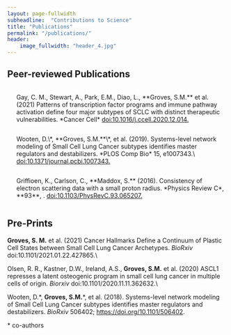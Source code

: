 ```yaml
---
layout: page-fullwidth
subheadline:  "Contributions to Science"
title: "Publications"
permalink: "/publications/"
header:
    image_fullwidth: "header_4.jpg"
---
```


## Peer-reviewed Publications

<!--more-->

<div class="row t30">
    <div class="medium-4 columns">
        <img src="{{ site.urlimg }}cancercell.jpg" alt="">
        <p>Gay, C. M., Stewart, A., Park, E.M., Diao, L., **Groves, S.M.** et al.
(2021) Patterns of transcription factor programs and immune pathway
activation define four major subtypes of SCLC with distinct therapeutic
vulnerabilities. *Cancer Cell* <a href="https://www.sciencedirect.com/science/article/abs/pii/S1535610820306620?via%3Dihub">doi:10.1016/j.ccell.2020.12.014.</a></p>
    </div><!-- /.medium-4.columns -->
    <div class="medium-4 columns">
        <img src="{{ site.urlimg }}ploscb.jpg" alt="">
        <p>Wooten, D.\*, **Groves, S.M.**\*, et al. (2019). Systems-level network
modeling of Small Cell Lung Cancer subtypes identifies master regulators
and destabilizers. *PLOS Comp Bio* 15, e1007343.\
 <a href="https://journals.plos.org/ploscompbiol/article?id=10.1371/journal.pcbi.1007343">doi:10.1371/journal.pcbi.1007343.</a></p>
    </div><!-- /.medium-4.columns -->
    <div class="medium-4 columns">
        <img src="{{ site.urlimg }}physics.jpg" alt="">
        <p>Griffioen, K., Carlson, C., **Maddox, S.** (2016). Consistency of
electron scattering data with a small proton radius. *Physics Review C*,
**93**, . <a href="https://journals.aps.org/prc/abstract/10.1103/PhysRevC.93.065207">doi:10.1103/PhysRevC.93.065207.</a></p>
    </div><!-- /.medium-4.columns -->
</div><!-- /.row -->



## Pre-Prints 
**Groves, S. M.** et al. (2021) Cancer Hallmarks Define a
Continuum of Plastic Cell States between Small Cell Lung Cancer
Archetypes. *BioRxiv* doi:10.1101/2021.01.22.427865.\

Olsen, R. R., Kastner, D.W., Ireland, A.S., **Groves, S.M.** et al.
(2020) ASCL1 represses a latent osteogenic program in small cell lung
cancer in multiple cells of origin. *Biorxiv*
doi:10.1101/2020.11.11.362632.\

Wooten, D.\*, **Groves, S.M.**\*, et al. (2018). Systems-level network
modeling of Small Cell Lung Cancer subtypes identifies master regulators
and destabilizers. *BioRxiv* 506402; https://doi.org/10.1101/506402.

\* co-authors
